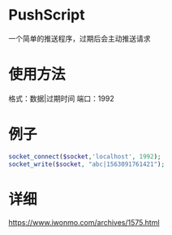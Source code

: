 # PushScript
一个简单的推送程序，过期后会主动推送请求
# 使用方法
格式：数据|过期时间
端口：1992
# 例子
```php
socket_connect($socket,'localhost', 1992);
socket_write($socket, "abc|1563091761421");
```
# 详细
https://www.iwonmo.com/archives/1575.html